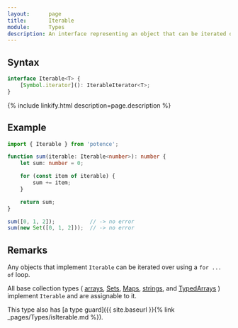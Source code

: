 ```yaml
---
layout:      page
title:       Iterable
module:      Types
description: An interface representing an object that can be iterated over.
---
```

## Syntax

```ts
interface Iterable<T> {
    [Symbol.iterator](): IterableIterator<T>;
}
```

<div class="description">{% include linkify.html description=page.description %}</div>

## Example

```ts
import { Iterable } from 'potence';

function sum(iterable: Iterable<number>): number {
    let sum: number = 0;

    for (const item of iterable) {
        sum += item;
    }

    return sum;
}

sum([0, 1, 2]);           // -> no error
sum(new Set([0, 1, 2]));  // -> no error
```

## Remarks

Any objects that implement `Iterable` can be iterated over using a `for ... of`
loop.

All base collection types (
[arrays](https://developer.mozilla.org/en-US/docs/Web/JavaScript/Reference/Global_Objects/Array),
[Sets](https://developer.mozilla.org/en-US/docs/Web/JavaScript/Reference/Global_Objects/Set),
[Maps](https://developer.mozilla.org/en-US/docs/Web/JavaScript/Reference/Global_Objects/Map),
[strings](https://developer.mozilla.org/en-US/docs/Web/JavaScript/Reference/Global_Objects/String),
and
[TypedArrays](https://developer.mozilla.org/en-US/docs/Web/JavaScript/Reference/Global_Objects/TypedArray)
) implement `Iterable` and are assignable to it.

This type also has [a type guard]({{ site.baseurl }}{% link _pages/Types/isIterable.md %}).
